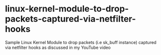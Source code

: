 # linux-kernel-module-to-drop-packets-captured-via-netfilter-hooks
Sample Linux Kernel Module to drop packets (i.e sk_buff instance) captured via netfilter hooks as discussed in my YouTube video
